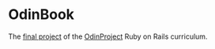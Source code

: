 # OdinBook

The [final project](https://www.theodinproject.com/courses/ruby-on-rails/lessons/final-project?ref=lnav) of the [OdinProject](https://www.theodinproject.com/courses/ruby-on-rails) Ruby on Rails curriculum.
